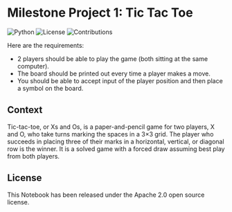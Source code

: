 # Milestone Project 1: Tic Tac Toe

![Python](https://img.shields.io/badge/Python-3.7.6-blue) ![License](https://img.shields.io/badge/License-Apache%202.0-orange) ![Contributions](https://img.shields.io/badge/Contributions-Welcome-green)

Here are the requirements:

- 2 players should be able to play the game (both sitting at the same computer).
- The board should be printed out every time a player makes a move.
- You should be able to accept input of the player position and then place a symbol on the board.

## Context

Tic-tac-toe, or Xs and Os, is a paper-and-pencil game for two players, X and O, who take turns marking the spaces in a 3×3 grid. The player who succeeds in placing three of their marks in a horizontal, vertical, or diagonal row is the winner. It is a solved game with a forced draw assuming best play from both players.

## License

This Notebook has been released under the Apache 2.0 open source license.
